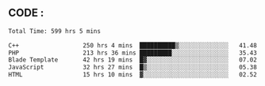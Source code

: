 ## CODE :
<!--START_SECTION:waka-->

```txt
Total Time: 599 hrs 5 mins

C++                  250 hrs 4 mins  ██████████▒░░░░░░░░░░░░░░   41.48 %
PHP                  213 hrs 36 mins █████████░░░░░░░░░░░░░░░░   35.43 %
Blade Template       42 hrs 19 mins  █▓░░░░░░░░░░░░░░░░░░░░░░░   07.02 %
JavaScript           32 hrs 27 mins  █▒░░░░░░░░░░░░░░░░░░░░░░░   05.38 %
HTML                 15 hrs 10 mins  ▓░░░░░░░░░░░░░░░░░░░░░░░░   02.52 %
```

<!--END_SECTION:waka-->
